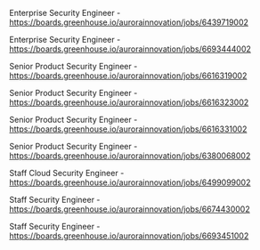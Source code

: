 Enterprise Security Engineer - https://boards.greenhouse.io/aurorainnovation/jobs/6439719002

Enterprise Security Engineer - https://boards.greenhouse.io/aurorainnovation/jobs/6693444002

Senior Product Security Engineer - https://boards.greenhouse.io/aurorainnovation/jobs/6616319002

Senior Product Security Engineer - https://boards.greenhouse.io/aurorainnovation/jobs/6616323002

Senior Product Security Engineer - https://boards.greenhouse.io/aurorainnovation/jobs/6616331002

Senior Product Security Engineer - https://boards.greenhouse.io/aurorainnovation/jobs/6380068002

Staff Cloud Security Engineer - https://boards.greenhouse.io/aurorainnovation/jobs/6499099002

Staff Security Engineer - https://boards.greenhouse.io/aurorainnovation/jobs/6674430002

Staff Security Engineer - https://boards.greenhouse.io/aurorainnovation/jobs/6693451002

